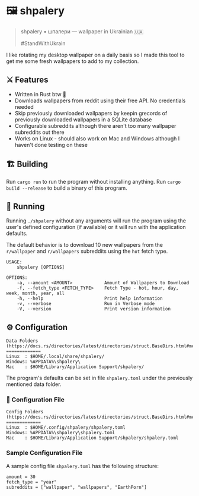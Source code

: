 # 🖼️ shpalery

> shpalery • шпалери —  wallpaper in Ukrainian  🇺🇦
> 
> #StandWithUkrain

I like rotating my desktop wallpaper on a daily basis so I made this tool to get me some fresh wallpapers to add to my collection.

## ⚔️ Features

- Written in Rust btw 🙈
- Downloads wallpapers from reddit using their free API. No credentials needed
- Skip previously downloaded wallpapers by keepin grecords of previously downloaded wallpapers in a SQLite database
- Configurable subreddits although there aren't too many wallpaper subreddits out there
- Works on Linux - should also work on Mac and Windows although I haven't done testing on these

## 🏗️ Building

Run `cargo run` to run the program without installing anything.
Run `cargo build --release` to build a binary of this program.

## 🏃 Running

Running `./shpalery` without any arguments will run the program using 
the user's defined configuration (if available) or it will run with the application defaults.

The default behavior is to download 10 new wallpapers from the `r/wallpaper` and `r/wallpapers` subreddits using the `hot` fetch type.

```
USAGE:
    shpalery [OPTIONS]

OPTIONS:
    -a, --amount <AMOUNT>            Amount of Wallpapers to Download
    -f, --fetch_type <FETCH_TYPE>    Fetch Type - hot, hour, day, week, month, year, all
    -h, --help                       Print help information
    -v, --verbose                    Run in Verbose mode
    -V, --version                    Print version information
```

## ⚙️ Configuration

```
Data Folders (https://docs.rs/directories/latest/directories/struct.BaseDirs.html#method.data_dir)
=============
Linux  : $HOME/.local/share/shpalery/
Windows: %APPDATA%\shpalery\
Mac    : $HOME/Library/Application Support/shpalery/
```

The program's defaults can be set in file `shpalery.toml` under the previously mentioned data folder.

### 📝 Configuration File

```
Config Folders (https://docs.rs/directories/latest/directories/struct.BaseDirs.html#method.config_dir)
=============
Linux  : $HOME/.config/shpalery/shpalery.toml
Windows: %APPDATA%\shpalery\shpalery.toml
Mac    : $HOME/Library/Application Support/shpalery/shpalery.toml
```

### Sample Configuration File

A sample config file `shpalery.toml` has the following structure:

```
amount = 30
fetch_type = "year"
subreddits = ["wallpaper", "wallpapers", "EarthPorn"]
```
